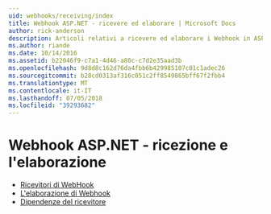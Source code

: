```yaml
---
uid: webhooks/receiving/index
title: Webhook ASP.NET - ricevere ed elaborare | Microsoft Docs
author: rick-anderson
description: Articoli relativi a ricevere ed elaborare i Webhook in ASP.NET
ms.author: riande
ms.date: 10/14/2016
ms.assetid: b22046f9-c7a1-4d46-a80c-c7d2e35aad3b
ms.openlocfilehash: 9d8d8c162d76da4fbb6b429985107c01c1adec26
ms.sourcegitcommit: b28cd0313af316c051c2ff8549865bff67f2fbb4
ms.translationtype: MT
ms.contentlocale: it-IT
ms.lasthandoff: 07/05/2018
ms.locfileid: "39293682"
---
```

# <a name="aspnet-webhooks---receiving-and-processing"></a>Webhook ASP.NET - ricezione e l'elaborazione

* [Ricevitori di WebHook](receivers.md)
* [L'elaborazione di Webhook](handlers.md)
* [Dipendenze del ricevitore](dependencies.md)
